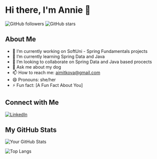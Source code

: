 
# Hi there, I'm Annie 👋

![GitHub followers](https://img.shields.io/github/followers/your-username?label=Follow&style=social)
![GitHub stars](https://img.shields.io/github/stars/your-username?affiliations=OWNER%2CCOLLABORATOR&style=social)

## About Me

- 🔭 I’m currently working on SoftUni - Spring Fundamentals projects
- 🌱 I’m currently learning Spring Data and Java 
- 👯 I’m looking to collaborate on Spring Data and Java based procects
- 🐺 Ask me about my dog
- 📫 How to reach me: aimitkova@gmail.com
- 😄 Pronouns: she/her
- ⚡ Fun fact: [A Fun Fact About You]

## Connect with Me

[![LinkedIn](https://img.shields.io/badge/LinkedIn-blue?style=flat&logo=linkedin&logoColor=white)]([https://www.linkedin.com/in/your-linkedin/](https://www.linkedin.com/in/annamaria-mitkova-5459a3173/))

## My GitHub Stats

![Your GitHub Stats](https://github-readme-stats.vercel.app/api?username=pproxidevengwes&show_icons=true&theme=radical)

![Top Langs](https://github-readme-stats.vercel.app/api/top-langs/?username=pproxidevengwes&layout=compact&theme=radical)
